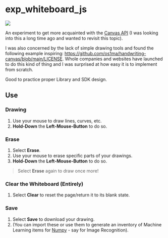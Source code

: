 # exp_whiteboard_js

[![](https://img.shields.io/badge/Canvas-API-orange.svg)](https://developer.mozilla.org/en-US/docs/Web/API/Canvas_API)

An experiment to get more acquainted with the [Canvas API](https://developer.mozilla.org/en-US/docs/Web/API/Canvas_API) (I was looking into this a long time ago and wanted to revisit this topic).

I was also concerned by the lack of simple drawing tools and found the following example inspiring: https://github.com/os1ma/handwriting-canvas/blob/main/LICENSE. Whole companies and websites have launched to do this kind of thing and I was surprised at how easy it is to implement from scratch.

Good to practice proper Library and SDK design.

## Use

### Drawing

1. Use your mouse to draw lines, curves, etc. 
2. **Hold-Down** the **Left-Mouse-Button** to do so.

### Erase

1. Select **Erase**.
1. Use your mouse to erase specific parts of your drawings.
2. **Hold-Down** the **Left-Mouse-Button** to do so.

> Select **Erase** again to draw once more!

### Clear the Whiteboard (Entirely)

1. Select **Clear** to reset the page/return it to its blank state.

### Save

1. Select **Save** to download your drawing.
2. (You can import these or use them to generate an inventory of Machine Learning items for [Numpy](https://numpy.org/) - say for Image Recognition).

